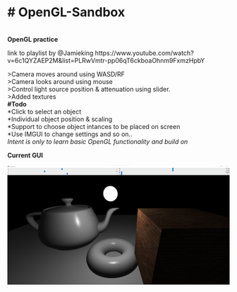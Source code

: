 <h1># OpenGL-Sandbox</h1><br/>
<b>OpenGL practice</b><br/>
<p>link to playlist by @Jamieking
https://www.youtube.com/watch?v=6c1QYZAEP2M&list=PLRwVmtr-pp06qT6ckboaOhnm9FxmzHpbY </p>
>Camera moves around using WASD/RF<br/>
>Camera looks around using mouse<br/>
>Control light source position & attenuation using slider.<br/>
>Added textures<br/>
<b>#Todo</b><br/>
*Click to select an object<br/>
*Individual object position & scaling<br/>
*Support to choose object intances to be placed on screen<br/>
*Use IMGUI to change settings and so on..<br/>
<i>Intent is only to learn basic OpenGL functionality and build on</i><br/>

<b>Current GUI</b><br/>

![Alt text](GraphicsPad.PNG?raw=true "GUI")
